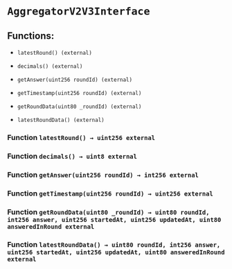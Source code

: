 # `AggregatorV2V3Interface`

## Functions:

- `latestRound() (external)`

- `decimals() (external)`

- `getAnswer(uint256 roundId) (external)`

- `getTimestamp(uint256 roundId) (external)`

- `getRoundData(uint80 _roundId) (external)`

- `latestRoundData() (external)`

### Function `latestRound() → uint256 external`

### Function `decimals() → uint8 external`

### Function `getAnswer(uint256 roundId) → int256 external`

### Function `getTimestamp(uint256 roundId) → uint256 external`

### Function `getRoundData(uint80 _roundId) → uint80 roundId, int256 answer, uint256 startedAt, uint256 updatedAt, uint80 answeredInRound external`

### Function `latestRoundData() → uint80 roundId, int256 answer, uint256 startedAt, uint256 updatedAt, uint80 answeredInRound external`
